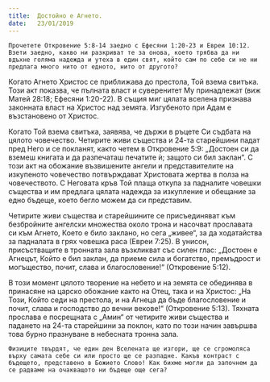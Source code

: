 ```yaml
---
title:  Достойно е Агнето.
date:   23/01/2019
---
```


`Прочетете Откровение 5:8-14 заедно с Ефесяни 1:20-23 и Евреи 10:12. Взети заедно, какво ни разкриват те за онова, което трябва да ни вдъхне голяма надежда и утеха в един свят, който сам по себе си не ни предлага много нито от едното, нито от другото?`

Когато Агнето Христос се приближава до престола, Той взема свитъка. Този акт показва, че пълната власт и суверенитет Му принадлежат (виж Матей 28:18; Ефесяни 1:20-22). В същия миг цялата вселена признава законната власт на Христос над земята. Изгубеното при Адам е възстановено от Христос.

Когато Той взема свитъка, заявява, че държи в ръцете Си съдбата на цялото човечество. Четирите живи същества и 24-та старейшини падат пред Него и се покланят, както четем в Откровение 5:9: „Достоен си да вземеш книгата и да разпечаташ печатите ѝ; защото си бил заклан“. С този акт на обожание възвишените ангели и представителите на изкупеното човечество потвърждават Христовата жертва в полза на човечеството. С Неговата кръв Той плаща откупа за падналите човешки същества и им предлага цялата надежда за изкупление и обещание за едно бъдеще, което бегло можем да си представим.

Четирите живи същества и старейшините се присъединяват към безбройните ангелски множества около трона и насочват прославата си към Агнето, Което е било заклано, но сега „живее“, за да ходатайства за падналата в грях човешка раса (Евреи 7:25). В унисон, присъстващите в тронната зала възкликват със силен глас: „Достоен е Агнецът, Който е бил заклан, да приеме сила и богатство, премъдрост и могъщество, почит, слава и благословение!“ (Откровение 5:12).

В този момент цялото творение на небето и на земята се обединява в принасяне на царско обожание както на Отец, така и на Христос: „На Този, Който седи на престола, и на Агнеца да бъде благословение и почит, слава и господство до вечни векове!“ (Откровение 5:13). Тяхната прослава е посрещната с „Амин“ от четирите живи същества и падането на 24-та старейшини за поклон, като по този начин завършва това бурно празнуване в небесната тронна зала.

`Физиците твърдят, че един ден Вселената ще изгори, ще се сгромоляса върху самата себе си или просто ще се разпадне. Какъв контраст с бъдещето, представено в Божието Слово! Как бихме могли да започнем да се радваме на очакващото ни бъдеще още сега?`